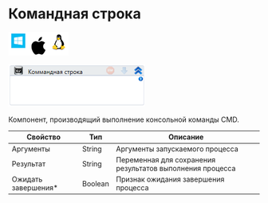 # Командная строка

![](<../../../.gitbook/assets/image (100) (1) (1) (1) (1) (1) (222).png>)

![](<../../../.gitbook/assets/image (63).png>)

Компонент, производящий выполнение консольной команды CMD.

| Свойство             | Тип     | Описание                                                  |
| -------------------- | ------- | --------------------------------------------------------- |
| Аргументы            | String  | Аргументы запускаемого процесса                           |
| Результат            | String  | Переменная для сохранения результатов выполнения процесса |
| Ожидать завершения\* | Boolean | Признак ожидания завершения процесса                      |
